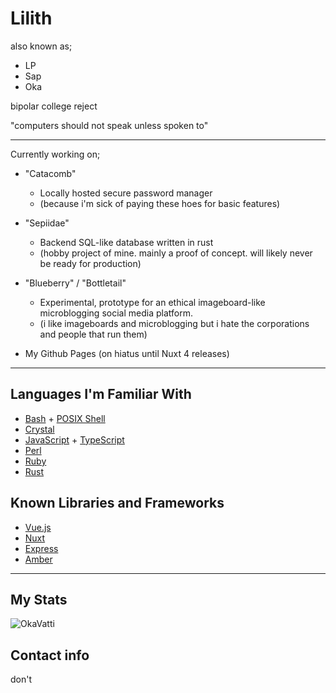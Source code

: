 # Lilith
also known as;

- LP
- Sap
- Oka

bipolar college reject

"computers should not speak unless spoken to"

___
Currently working on;

- "Catacomb"
  - Locally hosted secure password manager
  - (because i'm sick of paying these hoes for basic features)

- "Sepiidae"
  - Backend SQL-like database written in rust
  - (hobby project of mine. mainly a proof of concept. will likely never be ready for production)

- "Blueberry" / "Bottletail"
  - Experimental, prototype for an ethical imageboard-like microblogging social media platform.
  - (i like imageboards and microblogging but i hate the corporations and people that run them)

- My Github Pages (on hiatus until Nuxt 4 releases)
___
## Languages I'm Familiar With

- [Bash](https://www.gnu.org/software/bash/) + [POSIX Shell](https://pubs.opengroup.org/onlinepubs/9799919799/)
- [Crystal](https://crystal-lang.org/)
- [JavaScript](https://developer.mozilla.org/en-US/docs/Web/JavaScript) + [TypeScript](https://www.typescriptlang.org/)
- [Perl](https://www.perl.org/)
- [Ruby](https://www.ruby-lang.org/en/)
- [Rust](https://www.rust-lang.org/)

## Known Libraries and Frameworks

- [Vue.js](https://vuejs.org/)
- [Nuxt](https://nuxt.com)
- [Express](https://expressjs.com/)
- [Amber](https://amberframework.org)
___
## My Stats

![OkaVatti](https://github-readme-stats.vercel.app/api?username=OkaVatti&show_icons=true&count_private=true&locale=en&include_all_commits=true&theme=midnight-purple)

## Contact info

don't
